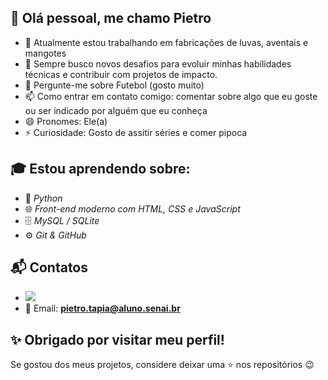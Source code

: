 ## 👋 Olá pessoal, me chamo Pietro

- 🔭 Atualmente estou trabalhando em fabricações de luvas, aventais e mangotes
- 🚀 Sempre busco novos desafios para evoluir minhas habilidades técnicas e contribuir com projetos de impacto.
- 💬 Pergunte-me sobre Futebol (gosto muito)
- 📫 Como entrar em contato comigo: comentar sobre algo que eu goste ou ser indicado por alguém que eu conheça
- 😄 Pronomes: Ele(a)
- ⚡ Curiosidade: Gosto de assitir séries e comer pipoca

## 🎓 Estou aprendendo sobre:
- 🐍 *Python*
- 🌐 *Front-end moderno com HTML, CSS e JavaScript*
- 🗄️ *MySQL / SQLite*
- ⚙️ *Git & GitHub*

## 📬 Contatos
- <a href="https://www.instagram.com/dipiassa_pietro/" target="_blank"><img loading="lazy" src="https://img.shields.io/badge/-Instagram-%23E4405F?style=for-the-badge&logo=instagram&logoColor=white" target="_blank"></a>
- 📧 Email: **pietro.tapia@aluno.senai.br**  

## ✨ Obrigado por visitar meu perfil!  
Se gostou dos meus projetos, considere deixar uma ⭐ nos repositórios 😉
